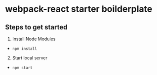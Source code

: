 # webpack-react starter boilderplate

## Steps to get started
1. Install Node Modules
  * `npm install`
  
2. Start local server
  * `npm start`
